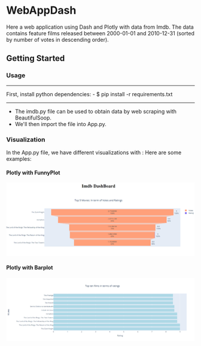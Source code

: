 # WebAppDash

Here a web application using Dash and Plotly with data from Imdb.
The data contains feature films released between 2000-01-01 and 2010-12-31 (sorted by number of votes in descending order).

## Getting Started

  ### Usage
  ***
  First, install python dependencies:
    - $ pip install -r requirements.txt
  
  ***
   - The imdb.py file can be used to obtain data by web scraping with BeautifulSoop.
   - We'll then import the file into App.py.
 
 ### Visualization
 
  In the App.py file, we have different visualizations with : Here are some examples: 
  
  
  #### Plotly with FunnyPlot
   ![](images/first_image.PNG)  
   
   
  #### Plotly with Barplot
  ![](images/second_image.PNG)
